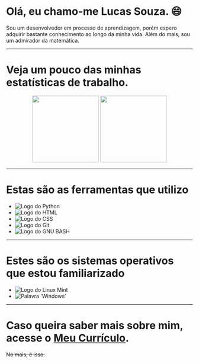 # Olá, eu chamo-me Lucas Souza. :smile:

Sou um desenvolvedor em processo de aprendizagem, porém espero adquirir bastante conhecimento ao longo da minha vida. Além do mais, sou um admirador da matemática.

---

# Veja um pouco das minhas estatísticas de trabalho.

<div align='center'>

<img height="180em" src="https://github-readme-stats.vercel.app/api?username=AzuosShazous&show_icons=true&theme=dracula&include_all_commits=true&count_private=true"/>

<img height="180em" src="https://github-readme-stats-eight-theta.vercel.app/api/top-langs/?username=AzuosShazous&layout=compact&langs_count=8&theme=algolia"/>

</div>

---

# Estas são as ferramentas que utilizo

- ![Logo do Python](https://img.shields.io/badge/Python-3776AB?style=plastic&logo=python&logoColor=white)
- ![Logo do HTML](https://img.shields.io/badge/HTML-e34c26?style=plastic&logo=html5&logoColor=white)
- ![Logo do CSS](https://img.shields.io/badge/CSS-563d7c?&style=plastic&logo=css3&logoColor=white)
- ![Logo do Git](https://img.shields.io/badge/GIT-E44C30?style=plastic&logo=git&logoColor=white)
- ![Logo do GNU BASH](https://img.shields.io/badge/GNU%20Bash-4EAA25?style=plastic&logo=GNU%20Bash&logoColor=black)

---

# Estes são os sistemas operativos que estou familiarizado

- ![Logo do Linux Mint](https://img.shields.io/badge/Linux_Mint-87CF3E?style=plastic&logo=linux-mint&logoColor=black)
- ![Palavra 'Windows'](https://img.shields.io/badge/Windows-0078D6?style=plastic&logo=windows&logoColor=black)

---

# Caso queira saber mais sobre mim, acesse o [Meu Currículo](https://azuosshazous.github.io/Atv_Avaliativa-Informatica-Web/).

~~No mais, é isso.~~